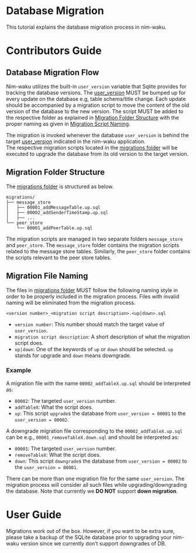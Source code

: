 # Database Migration
This tutorial explains the database migration process in nim-waku.

# Contributors Guide
## Database Migration Flow
Nim-waku utilizes the built-in `user_version` variable that Sqlite provides for tracking the database versions.
The [user_version](https://github.com/waku-org/nwaku/blob/master/waku/waku_archive/driver/sqlite_driver/migrations.nim) MUST be bumped up for every update on the database e.g, table schema/title change.
Each update should be accompanied by a migration script to move the content of the old version of the database to the new version.
The script MUST be added to the respective folder as explained in [Migration Folder Structure](#migration-folder-structure) with the proper naming as given in [ Migration Script Naming](#migration-file-naming). 

The migration is invoked whenever the database `user_version` is behind the target [user_version](https://github.com/waku-org/nwaku/blob/master/waku/waku_archive/driver/sqlite_driver/migrations.nim) indicated in the nim-waku application.  
The respective migration scripts located in the [migrations folder](https://github.com/waku-org/nwaku/tree/master/migrations) will be executed to upgrade the database from its old version to the target version.

## Migration Folder Structure
The [migrations folder](https://github.com/waku-org/nwaku/tree/master/migrations) is structured as below.

```
migrations/
├── message_store
│   ├── 00001_addMessageTable.up.sql
│   ├── 00002_addSenderTimeStamp.up.sql
│   ├── ...
└── peer_store
    └── 00001_addPeerTable.up.sql
```



The migration scripts are managed in two separate folders `message_store` and `peer_store`.
The `message_store` folder contains the migration scripts related to the message store tables. Similarly, the `peer_store` folder contains the scripts relevant to the peer store tables.


## Migration File Naming
The files in [migrations folder](https://github.com/waku-org/nwaku/tree/master/migrations) MUST follow the following naming style in order to be properly included in the migration process. 
Files with invalid naming will be eliminated from the migration process.

`<version number>_<migration script description>.<up|down>.sql`

- `version number`: This number should match the target value of `user_version`.
- `migration script description`: A short description of what the migration script does.
- `up|down`: One of the keywords of `up` or `down` should be selected.
  `up` stands for upgrade and `down` means downgrade.
  
### Example
A migration file with the name `00002_addTableX.up.sql` should be interpreted as: 
- `00002`:  The targeted `user_version` number.
- `addTableX`: What the script does.
- `up`: This script `upgrade`s the database from `user_version = 00001` to the `user_version = 00002`.

A downgrade migration file corresponding to the `00002_addTableX.up.sql` can be e.g., `00001_removeTableX.down.sql` and should be interpreted as: 
- `00001`:  The targeted `user_version` number.
- `removeTableX`: What the script does.
- `down`: This script `downgrade`s the database from `user_version = 00002` to the `user_version = 00001`.

There can be more than one migration file for the same `user_version`. 
The migration process will consider all such files while upgrading/downgrading the database. 
Note that currently we **DO NOT** support **down migration**.

# User Guide
Migrations work out of the box. 
However, if you want to be extra sure, please take a backup of the SQLite database prior to upgrading your nim-waku version since we currently don't support downgrades of DB.
